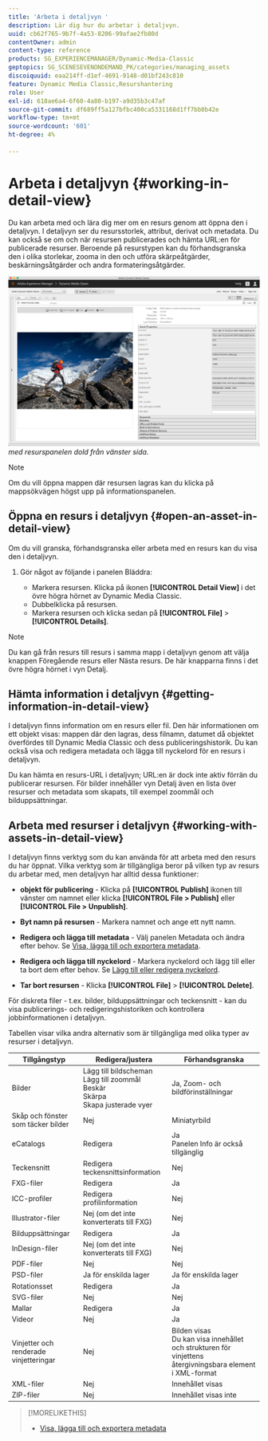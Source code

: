 ```yaml
---
title: 'Arbeta i detaljvyn '
description: Lär dig hur du arbetar i detaljvyn.
uuid: cb62f765-9b7f-4a53-8206-99afae2fb80d
contentOwner: admin
content-type: reference
products: SG_EXPERIENCEMANAGER/Dynamic-Media-Classic
geptopics: SG_SCENESEVENONDEMAND_PK/categories/managing_assets
discoiquuid: eaa214ff-d1ef-4691-9148-d01bf243c810
feature: Dynamic Media Classic,Resurshantering
role: User
exl-id: 618ae6a4-6f60-4a80-b197-a9d35b3c47af
source-git-commit: df689ff5a127bfbc400ca5331168d1ff7bb0b42e
workflow-type: tm+mt
source-wordcount: '601'
ht-degree: 4%

---
```


# Arbeta i detaljvyn {#working-in-detail-view}

Du kan arbeta med och lära dig mer om en resurs genom att öppna den i detaljvyn. I detaljvyn ser du resursstorlek, attribut, derivat och metadata. Du kan också se om och när resursen publicerades och hämta URL:en för publicerade resurser. Beroende på resurstypen kan du förhandsgranska den i olika storlekar, zooma in den och utföra skärpeåtgärder, beskärningsåtgärder och andra formateringsåtgärder.

<!-- 

Comment Type: remark
Last Modified By: Rick Brough (rbrough@adobe.com)
Last Modified Date: 2018-06-14T13:52:46.623-0400

<p>as_detail_view_popup.png found in Downloads on local in folder "scene7-images"</p>

 -->

![DetaljvyDetaljvy ](/help/assets/image_0.img.png)
*med resurspanelen dold från vänster sida.*

>[!NOTE]
>
>Om du vill öppna mappen där resursen lagras kan du klicka på mappsökvägen högst upp på informationspanelen.

## Öppna en resurs i detaljvyn {#open-an-asset-in-detail-view}

Om du vill granska, förhandsgranska eller arbeta med en resurs kan du visa den i detaljvyn.

1. Gör något av följande i panelen Bläddra:

   * Markera resursen. Klicka på ikonen **[!UICONTROL Detail View]** i det övre högra hörnet av Dynamic Media Classic.
   * Dubbelklicka på resursen.
   * Markera resursen och klicka sedan på **[!UICONTROL File]** > **[!UICONTROL Details]**.

>[!NOTE]
>
>Du kan gå från resurs till resurs i samma mapp i detaljvyn genom att välja knappen Föregående resurs eller Nästa resurs. De här knapparna finns i det övre högra hörnet i vyn Detalj.

## Hämta information i detaljvyn {#getting-information-in-detail-view}

I detaljvyn finns information om en resurs eller fil. Den här informationen om ett objekt visas: mappen där den lagras, dess filnamn, datumet då objektet överfördes till Dynamic Media Classic och dess publiceringshistorik. Du kan också visa och redigera metadata och lägga till nyckelord för en resurs i detaljvyn.

Du kan hämta en resurs-URL i detaljvyn; URL:en är dock inte aktiv förrän du publicerar resursen. För bilder innehåller vyn Detalj även en lista över resurser och metadata som skapats, till exempel zoommål och bilduppsättningar.

## Arbeta med resurser i detaljvyn {#working-with-assets-in-detail-view}

I detaljvyn finns verktyg som du kan använda för att arbeta med den resurs du har öppnat. Vilka verktyg som är tillgängliga beror på vilken typ av resurs du arbetar med, men detaljvyn har alltid dessa funktioner:

* **objekt för publicering** - Klicka på  **[!UICONTROL Publish]** ikonen till vänster om namnet eller klicka  **[!UICONTROL File > Publish]** eller  **[!UICONTROL File > Unpublish]**.

* **Byt namn på resursen** - Markera namnet och ange ett nytt namn.

* **Redigera och lägga till metadata**  - Välj panelen Metadata och ändra efter behov. Se [Visa, lägga till och exportera metadata](/help/viewing-adding-exporting-metadata.md).

* **Redigera och lägga till nyckelord**  - Markera nyckelord och lägg till eller ta bort dem efter behov. Se [Lägg till eller redigera nyckelord](/help/viewing-adding-exporting-metadata.md).

* **Tar bort resursen**  - Klicka  **[!UICONTROL File]** >  **[!UICONTROL Delete]**.

För diskreta filer - t.ex. bilder, bilduppsättningar och teckensnitt - kan du visa publicerings- och redigeringshistoriken och kontrollera jobbinformationen i detaljvyn.

Tabellen visar vilka andra alternativ som är tillgängliga med olika typer av resurser i detaljvyn.

| Tillgångstyp | Redigera/justera | Förhandsgranska |
|--- |--- |--- |
| Bilder | Lägg till bildscheman<br>Lägg till zoommål<br>Beskär<br>Skärpa<br>Skapa justerade vyer | Ja, Zoom- och bildförinställningar |
| Skåp och fönster som täcker bilder | Nej | Miniatyrbild |
| eCatalogs | Redigera | Ja<br>Panelen Info är också tillgänglig |
| Teckensnitt | Redigera teckensnittsinformation | Nej |
| FXG-filer | Redigera | Ja |
| ICC-profiler | Redigera profilinformation | Nej |
| Illustrator-filer | Nej (om det inte konverterats till FXG) | Nej |
| Bilduppsättningar | Redigera | Ja |
| InDesign-filer | Nej (om det inte konverterats till FXG) | Nej |
| PDF-filer | Nej | Nej |
| PSD-filer | Ja för enskilda lager | Ja för enskilda lager |
| Rotationsset | Redigera | Ja |
| SVG-filer | Nej | Nej |
| Mallar | Redigera | Ja |
| Videor | Nej | Ja |
| Vinjetter och renderade vinjetteringar | Nej | Bilden visas<br>Du kan visa innehållet och strukturen för vinjettens återgivningsbara element i XML-format |
| XML-filer | Nej | Innehållet visas |
| ZIP-filer | Nej | Innehållet visas inte |

>[!MORELIKETHIS]
>
>* [Visa, lägga till och exportera metadata](viewing-adding-exporting-metadata.md#viewing_adding_and_exporting_metadata)

